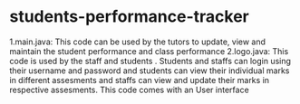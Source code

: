 # students-performance-tracker
1.main.java:
     This code can be used by the tutors to update, view and maintain the student performance and class performance
2.logo.java:
     This code is used by the staff and students . Students and staffs can login using their username and password and students can view their individual marks in different assesments and staffs can view and update their marks in respective assesments. This code comes with an User interface
